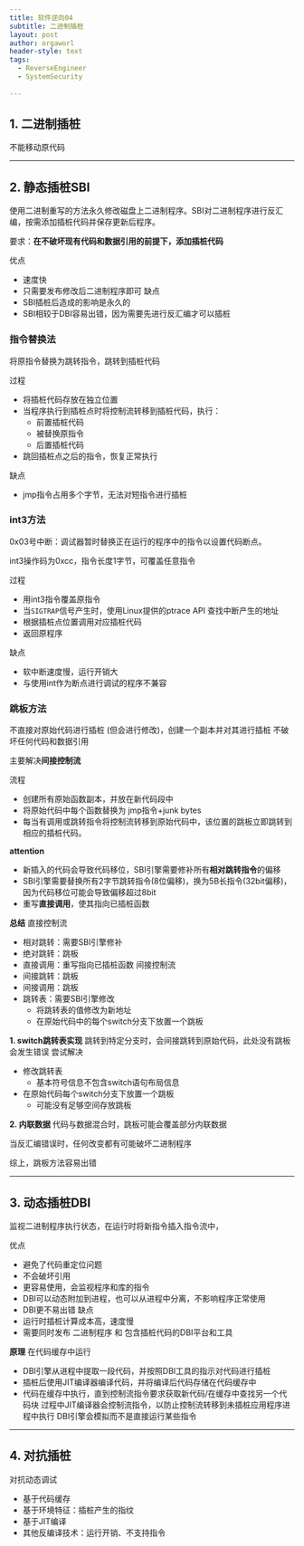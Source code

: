 ```yaml
---
title: 软件逆向04
subtitle: 二进制插桩
layout: post
author: orgaworl
header-style: text
tags:
  - ReverseEngineer
  - SystemSecurity
  
---
```


## 1. 二进制插桩

不能移动原代码


---
## 2. 静态插桩SBI
使用二进制重写的方法永久修改磁盘上二进制程序。SBI对二进制程序进行反汇编，按需添加插桩代码并保存更新后程序。

要求：**在不破坏现有代码和数据引用的前提下，添加插桩代码**

优点
- 速度快
- 只需要发布修改后二进制程序即可
缺点
- SBI插桩后造成的影响是永久的
- SBI相较于DBI容易出错，因为需要先进行反汇编才可以插桩

### 指令替换法
将原指令替换为跳转指令，跳转到插桩代码

过程
- 将插桩代码存放在独立位置
- 当程序执行到插桩点时将控制流转移到插桩代码，执行：
	- 前置插桩代码
	- 被替换原指令
	- 后置插桩代码
- 跳回插桩点之后的指令，恢复正常执行

缺点
- jmp指令占用多个字节，无法对短指令进行插桩


### int3方法
0x03号中断：调试器暂时替换正在运行的程序中的指令以设置代码断点。

int3操作码为0xcc，指令长度1字节，可覆盖任意指令

过程
- 用int3指令覆盖原指令
- 当`SIGTRAP`信号产生时，使用Linux提供的ptrace API 查找中断产生的地址
- 根据插桩点位置调用对应插桩代码
- 返回原程序



缺点
- 软中断速度慢，运行开销大
- 与使用int作为断点进行调试的程序不兼容
### 跳板方法
不直接对原始代码进行插桩 (但会进行修改)，创建一个副本并对其进行插桩
不破坏任何代码和数据引用

主要解决**间接控制流**

流程
- 创建所有原始函数副本，并放在新代码段中
- 将原始代码中每个函数替换为 jmp指令+junk bytes
- 每当有调用或跳转指令将控制流转移到原始代码中，该位置的跳板立即跳转到相应的插桩代码。

**attention**
- 新插入的代码会导致代码移位，SBI引擎需要修补所有**相对跳转指令**的偏移
- SBI引擎需要替换所有2字节跳转指令(8位偏移)，换为5B长指令(32bit偏移)，因为代码移位可能会导致偏移超过8bit
- 重写**直接调用**，使其指向已插桩函数

**总结**
直接控制流
- 相对跳转：需要SBI引擎修补
- 绝对跳转：跳板
- 直接调用：重写指向已插桩函数
间接控制流
- 间接跳转：跳板
- 间接调用：跳板
- 跳转表：需要SBI引擎修改
	- 将跳转表的值修改为新地址
	- 在原始代码中的每个switch分支下放置一个跳板



**1. switch跳转表实现**
跳转到特定分支时，会间接跳转到原始代码，此处没有跳板会发生错误
尝试解决
- 修改跳转表
	- 基本符号信息不包含switch语句布局信息
- 在原始代码每个switch分支下放置一个跳板
	- 可能没有足够空间存放跳板

**2. 内联数据**
代码与数据混合时，跳板可能会覆盖部分内联数据

当反汇编错误时，任何改变都有可能破坏二进制程序

综上，跳板方法容易出错


---
## 3. 动态插桩DBI

监视二进制程序执行状态，在运行时将新指令插入指令流中，

优点
- 避免了代码重定位问题
- 不会破坏引用
- 更容易使用，会监视程序和库的指令
- DBI可以动态附加到进程，也可以从进程中分离，不影响程序正常使用
- DBI更不易出错
缺点
- 运行时插桩计算成本高，速度慢
- 需要同时发布 二进制程序 和 包含插桩代码的DBI平台和工具

**原理**
在代码缓存中运行
- DBI引擎从进程中提取一段代码，并按照DBI工具的指示对代码进行插桩
- 插桩后使用JIT编译器编译代码，并将编译后代码存储在代码缓存中
- 代码在缓存中执行，直到控制流指令要求获取新代码/在缓存中查找另一个代码块
过程中JIT编译器会控制流指令，以防止控制流转移到未插桩应用程序进程中执行
DBI引擎会模拟而不是直接运行某些指令


---

## 4. 对抗插桩


对抗动态调试
- 基于代码缓存
- 基于环境特征：插桩产生的指纹
- 基于JIT编译
- 其他反编译技术：运行开销、不支持指令







